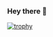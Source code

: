 ### Hey there 👋

<!--
**Ferrmolina/Ferrmolina** is a ✨ _special_ ✨ repository because its `README.md` (this file) appears on your GitHub profile.

Here are some ideas to get you started:

- 🔭 I’m currently working on ...
- 🌱 I’m currently learning ...
- 👯 I’m looking to collaborate on ...
- 🤔 I’m looking for help with ...
- 💬 Ask me about ...
- 📫 How to reach me: ...
- 😄 Pronouns: ...
- ⚡ Fun fact: ...
-->
[![trophy](https://github-profile-trophy.vercel.app/?username=ferrmolina&column=-1&theme=flat&rank=-C)](https://github.com/ryo-ma/github-profile-trophy)
